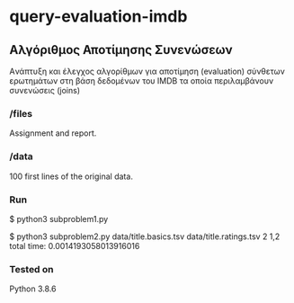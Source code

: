 # query-evaluation-imdb

## Αλγόριθμος Αποτίμησης Συνενώσεων
Aνάπτυξη και έλεγχος αλγορίθμων για αποτίμηση (evaluation) σύνθετων ερωτημάτων στη βάση δεδομένων του IMDB τα οποία περιλαμβάνουν συνενώσεις (joins)  

### /files
Αssignment and report.

### /data
100 first lines of the original data.

### Run
$ python3 subproblem1.py  
  
$ python3 subproblem2.py data/title.basics.tsv data/title.ratings.tsv 2 1,2  
total time: 0.0014193058013916016  
  
### Tested on
Python 3.8.6 
